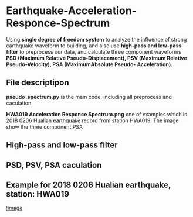 # Earthquake-Acceleration-Responce-Spectrum

Using **single degree of freedom system** to analyze the influence of strong earthquake waveform to building, and also use **high-pass and low-pass filter** to preprocess our data, and calculate three component waveforms **PSD (Maximum Relative Pseudo-Displacement), PSV (Maximum Relative Pseudo-Velocity), PSA (MaximumAbsolute Pseudo- Acceleration).**

## File descriptipon

**pseudo_spectrum.py** is the main code, including all preprocess and caculation

**HWA019 Acceleration Responce Spectrum.png** one of examples which is 2018 0206 Hualian earthquake record from station HWA019. The image show the three component PSA

## High-pass and low-pass filter

## PSD, PSV, PSA caculation

## Example for 2018 0206 Hualian earthquake, station: HWA019

[!image](https://github.com/JasonChang0320/Earthquake-Acceleration-Responce-Spectrum/blob/main/HWA019%20Acceleration%20Responce%20Spectrum.png)
